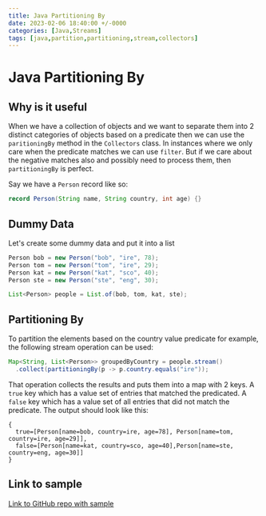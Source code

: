 ```yaml
---
title: Java Partitioning By
date: 2023-02-06 18:40:00 +/-0000
categories: [Java,Streams]
tags: [java,partition,partitioning,stream,collectors]
---
```


# Java Partitioning By  

## Why is it useful
When we have a collection of objects and we want to separate them into 2 distinct categories of objects based on a predicate then we can use the `paritioningBy` method in the `Collectors` class. In instances where we only care when the predicate matches we can use `filter`. But if we care about the negative matches also and possibly need to process them, then `partitioningBy` is perfect.  

Say we have a `Person` record like so:

```java
record Person(String name, String country, int age) {}
```

## Dummy Data
Let's create some dummy data and put it into a list

```java
Person bob = new Person("bob", "ire", 78);
Person tom = new Person("tom", "ire", 29);
Person kat = new Person("kat", "sco", 40);
Person ste = new Person("ste", "eng", 30);

List<Person> people = List.of(bob, tom, kat, ste);
```

## Partitioning By
To partition the elements based on the country value predicate for example, the following stream operation can be used:

```java
Map<String, List<Person>> groupedByCountry = people.stream()
  .collect(partitioningBy(p -> p.country.equals("ire"));
```

That operation collects the results and puts them into a map with 2 keys. A `true` key which has a value set of entries that matched the predicated. A `false` key which has a value set of all entries that did not match the predicate. The output should look like this:  

```text
{
  true=[Person[name=bob, country=ire, age=78], Person[name=tom, country=ire, age=29]],
  false=[Person[name=kat, country=sco, age=40],Person[name=ste, country=eng, age=30]]
}
```

## Link to sample
[Link to GitHub repo with sample](https://github.com/eternalgooner/java-samples/blob/main/src/main/java/java8/partitioningBy/PartitioningBy.java)
